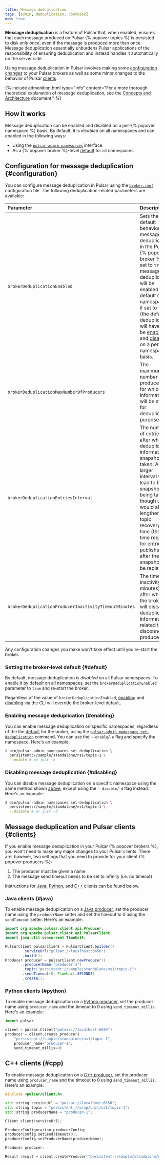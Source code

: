 ```yaml
---
title: Message deduplication
tags: [admin, deduplication, cookbook]
new: true
---
```


**Message deduplication** is a feature of Pulsar that, when enabled, ensures that each message produced on Pulsar {% popover topics %} is persisted to disk *only once*, even if the message is produced more than once. Message deduplication essentially unburdens Pulsar applications of the responsibility of ensuring deduplication and instead handles it automatically on the server side.

Using message deduplication in Pulsar involves making some [configuration changes](#configuration) to your Pulsar brokers as well as some minor changes to the behavior of Pulsar [clients](#clients).

{% include admonition.html type="info" content="For a more thorough theoretical explanation of message deduplication, see the [Concepts and Architecture](../../getting-started/ConceptsAndArchitecture#message-deduplication) document." %}

## How it works

Message deduplication can be enabled and disabled on a per-{% popover namespace %} basis. By default, it is *disabled* on all namespaces and can enabled in the following ways:

* Using the [`pulsar-admin namespaces`](#enabling) interface
* As a {% popover broker %}-level [default](#default) for all namespaces

## Configuration for message deduplication {#configuration}

You can configure message deduplication in Pulsar using the [`broker.conf`](../../reference/Configuration#broker) configuration file. The following deduplication-related parameters are available:

Parameter | Description | Default
:---------|:------------|:-------
`brokerDeduplicationEnabled` | Sets the default behavior for message deduplication in the Pulsar {% popover broker %}. If set to `true`, message deduplication will be enabled by default on all namespaces; if set to `false` (the default), deduplication will have to be [enabled](#enabling) and [disabled](#disabling) on a per-namespace basis. | `false`
`brokerDeduplicationMaxNumberOfProducers` | The maximum number of producers for which information will be stored for deduplication purposes. | `10000`
`brokerDeduplicationEntriesInterval` | The number of entries after which a deduplication informational snapshot is taken. A larger interval will lead to fewer snapshots being taken, though this would also lengthen the topic recovery time (the time required for entries published after the snapshot to be replayed). | `1000`
`brokerDeduplicationProducerInactivityTimeoutMinutes` | The time of inactivity (in minutes) after which the broker will discard deduplication information related to a disconnected producer. | `360` (6 hours)

Any configuration changes you make won't take effect until you re-start the broker.

### Setting the broker-level default {#default}

By default, message deduplication is *disabled* on all Pulsar namespaces. To enable it by default on all namespaces, set the `brokerDeduplicationEnabled` parameter to `true` and re-start the broker.

Regardless of the value of `brokerDeduplicationEnabled`, [enabling](#enabling) and [disabling](#disabling) via the CLI will override the broker-level default.

### Enabling message deduplication {#enabling}

You can enable message deduplication on specific namespaces, regardless of the the [default](#default) for the broker, using the [`pulsar-admin namespace set-deduplication`](../../CliTools#pulsar-admin-namespace-set-deduplication) command. You can use the `--enable`/`-e` flag and specify the namespace. Here's an example:

```bash
$ bin/pulsar-admin namespaces set-deduplication \
  persistent://sample/standalone/ns1/topic-1 \
  --enable # or just -e
```

### Disabling message deduplication {#disabling}

You can disable message deduplication on a specific namespace using the same method shown [above](#enabling), except using the `--disable`/`-d` flag instead. Here's an example:

```bash
$ bin/pulsar-admin namespaces set-deduplication \
  persistent://sample/standalone/ns1/topic-1 \
  --disable # or just -d
```

## Message deduplication and Pulsar clients {#clients}

If you enable message deduplication in your Pulsar {% popover brokers %}, you won't need to make any major changes to your Pulsar clients. There are, however, two settings that you need to provide for your client {% popover producers %}:

1. The producer must be given a name
1. The message send timeout needs to be set to infinity (i.e. no timeout)

Instructions for [Java](#java), [Python](#python), and [C++](#cpp) clients can be found below.

### Java clients {#java}

To enable message deduplication on a [Java producer](../../clients/Java#producers), set the producer name using the `producerName` setter and set the timeout to 0 using the `sendTimeout` setter. Here's an example:

```java
import org.apache.pulsar.client.api.Producer;
import org.apache.pulsar.client.api.PulsarClient;
import java.util.concurrent.TimeUnit;

PulsarClient pulsarClient = PulsarClient.builder()
        .serviceUrl("pulsar://localhost:6650")
        .build();
Producer producer = pulsarClient.newProducer()
        .producerName("producer-1")
        .topic("persistent://sample/standalone/ns1/topic-1")
        .sendTimeout(0, TimeUnit.SECONDS)
        .create();
```

### Python clients {#python}

To enable message deduplication on a [Python producer](../../clients/Python#producers), set the producer name using `producer_name` and the timeout to 0 using `send_timeout_millis`. Here's an example:

```python
import pulsar

client = pulsar.Client("pulsar://localhost:6650")
producer = client.create_producer(
    "persistent://sample/standalone/ns1/topic-1",
    producer_name="producer-1",
    send_timeout_millis=0)
```

## C++ clients (#cpp)

To enable message deduplication on a [C++ producer](../../clients/Cpp#producer), set the producer name using `producer_name` and the timeout to 0 using `send_timeout_millis`. Here's an example:

```cpp
#include <pulsar/Client.h>

std::string serviceUrl = "pulsar://localhost:6650";
std::string topic = "persistent://prop/unit/ns1/topic-1";
std::string producerName = "producer-1";

Client client(serviceUrl);

ProducerConfiguration producerConfig;
producerConfig.setSendTimeout(0);
producerConfig.setProducerName(producerName);

Producer producer;

Result result = client.createProducer("persistent://sample/standalone/ns1/my-topic", producerConfig, producer);
```